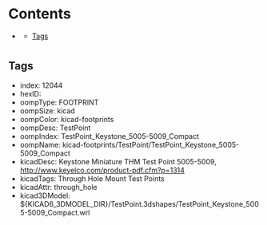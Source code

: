 



Contents
========

* [](#)
	* [Tags](#tags)

# 

## Tags

- index: 12044
- hexID: 
- oompType: FOOTPRINT
- oompSize: kicad
- oompColor: kicad-footprints
- oompDesc: TestPoint
- oompIndex: TestPoint_Keystone_5005-5009_Compact
- oompName: kicad-footprints/TestPoint/TestPoint_Keystone_5005-5009_Compact
- kicadDesc: Keystone Miniature THM Test Point 5005-5009, http://www.keyelco.com/product-pdf.cfm?p=1314
- kicadTags: Through Hole Mount Test Points
- kicadAttr: through_hole
- kicad3DModel: ${KICAD6_3DMODEL_DIR}/TestPoint.3dshapes/TestPoint_Keystone_5005-5009_Compact.wrl
